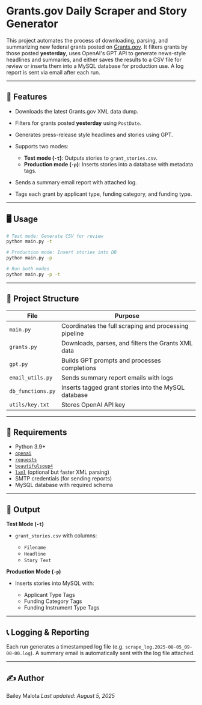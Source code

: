 # Grants.gov Daily Scraper and Story Generator

This project automates the process of downloading, parsing, and summarizing new federal grants posted on [Grants.gov](https://www.grants.gov). It filters grants by those posted **yesterday**, uses OpenAI's GPT API to generate news-style headlines and summaries, and either saves the results to a CSV file for review or inserts them into a MySQL database for production use. A log report is sent via email after each run.

---

## 🚀 Features

* Downloads the latest Grants.gov XML data dump.
* Filters for grants posted **yesterday** using `PostDate`.
* Generates press-release style headlines and stories using GPT.
* Supports two modes:

  * **Test mode (`-t`)**: Outputs stories to `grant_stories.csv`.
  * **Production mode (`-p`)**: Inserts stories into a database with metadata tags.
* Sends a summary email report with attached log.
* Tags each grant by applicant type, funding category, and funding type.

---

## 🖥️ Usage

```bash
# Test mode: Generate CSV for review
python main.py -t

# Production mode: Insert stories into DB
python main.py -p

# Run both modes
python main.py -p -t
```

---

## 📁 Project Structure

| File              | Purpose                                               |
| ----------------- | ----------------------------------------------------- |
| `main.py`         | Coordinates the full scraping and processing pipeline |
| `grants.py`       | Downloads, parses, and filters the Grants XML data    |
| `gpt.py`          | Builds GPT prompts and processes completions          |
| `email_utils.py`  | Sends summary report emails with logs                 |
| `db_functions.py` | Inserts tagged grant stories into the MySQL database  |
| `utils/key.txt`   | Stores OpenAI API key                                 |

---

## 🧰 Requirements

* Python 3.9+
* [`openai`](https://pypi.org/project/openai/)
* [`requests`](https://pypi.org/project/requests/)
* [`beautifulsoup4`](https://pypi.org/project/beautifulsoup4/)
* [`lxml`](https://pypi.org/project/lxml/) (optional but faster XML parsing)
* SMTP credentials (for sending reports)
* MySQL database with required schema

---

## 📝 Output

**Test Mode (`-t`)**

* `grant_stories.csv` with columns:

  * `Filename`
  * `Headline`
  * `Story Text`

**Production Mode (`-p`)**

* Inserts stories into MySQL with:

  * Applicant Type Tags
  * Funding Category Tags
  * Funding Instrument Type Tags

---

## 📞 Logging & Reporting

Each run generates a timestamped log file (e.g. `scrape_log.2025-08-05_09-00-00.log`). A summary email is automatically sent with the log file attached.

---

## ✍️ Author

Bailey Malota
*Last updated: August 5, 2025*
